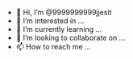 - 👋 Hi, I’m @9999999999jjesit
- 👀 I’m interested in ...
- 🌱 I’m currently learning ...
- 💞️ I’m looking to collaborate on ...
- 📫 How to reach me ...

<!---
9999999999jjesit/9999999999jjesit is a ✨ special ✨ repository because its `README.md` (this file) appears on your GitHub profile.
You can click the Preview link to take a look at your changes.
--->
